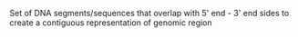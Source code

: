 Set of DNA segments/sequences that overlap with 5' end - 3' end sides to create a contiguous representation of genomic region
